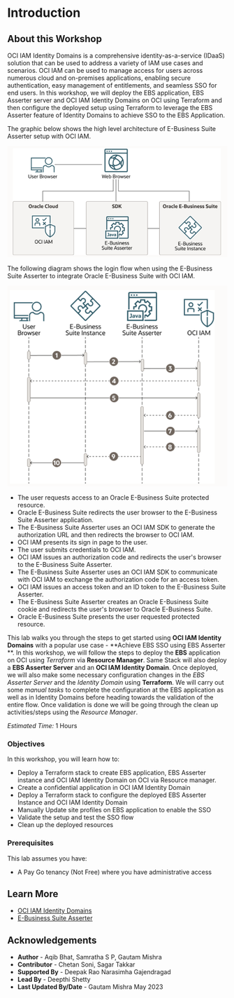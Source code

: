 # Introduction

## About this Workshop

OCI IAM Identity Domains is a comprehensive identity-as-a-service (IDaaS) solution that can be used to address a variety of IAM use cases and scenarios. OCI IAM can be used to manage access for users across numerous cloud and on-premises applications, enabling secure authentication, easy management of entitlements, and seamless SSO for end users. In this workshop, we will deploy the EBS application, EBS Asserter server and OCI IAM Identity Domains on OCI using Terraform and then configure the deployed setup using Terraform to leverage the EBS Asserter feature of Identity Domains to achieve SSO to the EBS Application.

 The graphic below shows the high level architecture of E-Business Suite Asserter setup with OCI IAM.

  ![ebs-oci-iam-identity-domains](./images/ebs-oci-iam-identity-domains.png "Image 1")
  
 The following diagram shows the login flow when using the E-Business Suite Asserter to integrate Oracle E-Business Suite with OCI IAM. 
 
  ![workflow](./images/workflow.png)

* The user requests access to an Oracle E-Business Suite protected resource.
* Oracle E-Business Suite redirects the user browser to the E-Business Suite Asserter application.
* The E-Business Suite Asserter uses an OCI IAM SDK to generate the authorization URL and then redirects the browser to OCI IAM.
* OCI IAM presents its sign in page to the user.
* The user submits credentials to OCI IAM.
* OCI IAM issues an authorization code and redirects the user's browser to the E-Business Suite Asserter.
* The E-Business Suite Asserter uses an OCI IAM SDK to communicate with OCI IAM to exchange the authorization code for an access token.
* OCI IAM issues an access token and an ID token to the E-Business Suite Asserter.
* The E-Business Suite Asserter creates an Oracle E-Business Suite cookie and redirects the user's browser to Oracle E-Business Suite.
* Oracle E-Business Suite presents the user requested protected resource.


This lab walks you through the steps to get started using **OCI IAM Identity Domains** with a popular use case - **Achieve EBS SSO using EBS Asserter **. In this workshop, we will follow the steps to deploy the **EBS** application on OCI using *Terraform* via **Resource Manager**. Same Stack will also deploy a **EBS Asserter Server** and an **OCI IAM Identity Domain**. Once deployed, we will also make some necessary configuration changes in the *EBS Asserter Server* and the *Identity Domain* using **Terraform**. We will carry out some *manual tasks* to complete the configuration at the EBS application as well as in Identity Domains before heading towards the validation of the entire flow. Once validation is done we will be going through the clean up activities/steps using the *Resource Manager*.


*Estimated Time:* 1 Hours


### Objectives

In this workshop, you will learn how to:

* Deploy a Terraform stack to create EBS application, EBS Asserter instance and OCI IAM Identity Domain on OCI via Resource manager.
* Create a confidential application in OCI IAM Identity Domain
* Deploy a Terraform stack to configure the deployed EBS Asserter Instance and OCI IAM Identity Domain
* Manually Update site profiles on EBS application to enable the SSO
* Validate the setup and test the SSO flow
* Clean up the deployed resources


### Prerequisites
This lab assumes you have:
* A Pay Go tenancy (Not Free) where you have administrative access


## Learn More

* [OCI IAM Identity Domains](https://docs.oracle.com/en-us/iaas/Content/Identity/home.htm)
* [E-Business Suite Asserter](https://docs.oracle.com/en/solutions/sso-oci-iam-ebs-asserter/index.html#GUID-9E74257D-396D-49E5-A2FD-6E59ACC48946)


## Acknowledgements
* **Author** - Aqib Bhat, Samratha S P, Gautam Mishra
* **Contributor** - Chetan Soni, Sagar Takkar
* **Supported By** - Deepak Rao Narasimha Gajendragad
* **Lead By** - Deepthi Shetty 
* **Last Updated By/Date** - Gautam Mishra May 2023

